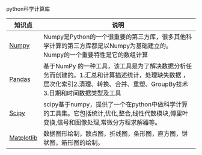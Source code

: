 python科学计算库

|知识点|说明|  
|---|---|  
|[Numpy](mathematics)|Numpy是Python的一个很重要的第三方库，很多其他科学计算的第三方库都是以Numpy为基础建立的。 Numpy的一个重要特性是它的数组计算|  
|[Pandas](dataanalysis)|基于NumPy 的一种工具，该工具是为了解决数据分析任务而创建的。1.汇总和计算描述统计，处理缺失数据 ，层次化索引2.清理、转换、合并、重塑、GroupBy技术3.日期和时间数据类型及工具|  
|[Scipy](Review/python)|scipy基于numpy，提供了一个在python中做科学计算的工具集。它包括统计,优化,整合,线性代数模块,傅里叶变换,信号和图像处理,常微分方程求解器等。| 
|[Matplotlib](notes-python)|数据图形绘制，散点图，折线图，条形图，直方图，饼状图，箱形图的绘制。| 
